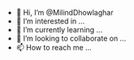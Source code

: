 - 👋 Hi, I’m @MilindDhowlaghar
- 👀 I’m interested in ...
- 🌱 I’m currently learning ...
- 💞️ I’m looking to collaborate on ...
- 📫 How to reach me ...

<!---
MilindDhowlaghar/MilindDhowlaghar is a ✨ special ✨ repository because its `README.md` (this file) appears on your GitHub profile.
You can click the Preview link to take a look at your changes.
--->
